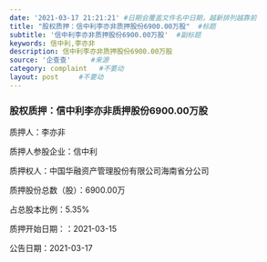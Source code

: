 ```yaml
---
date: '2021-03-17 21:21:21' #日期会覆盖文件名中日期，越新排列越靠前
title: "股权质押：信中利李亦非质押股份6900.00万股"  #标题
subtitle: '信中利李亦非质押股份6900.00万股'  #副标题
keywords: 信中利,李亦非
description: 信中利李亦非质押股份6900.00万股
source: '企查查'     #来源
category: complaint   #不要动
layout: post     #不要动
---
```


### 股权质押：信中利李亦非质押股份6900.00万股

质押人：李亦非

质押人参股企业：信中利

质押权人：中国华融资产管理股份有限公司海南省分公司

质押股份总数（股）：6900.00万

占总股本比例：5.35%

质押开始日期：：2021-03-15

公告日期：2021-03-17
